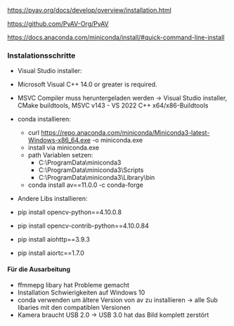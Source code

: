 https://pyav.org/docs/develop/overview/installation.html

https://github.com/PyAV-Org/PyAV

https://docs.anaconda.com/miniconda/install/#quick-command-line-install

### Instalationsschritte

- Visual Studio installer:
- Microsoft Visual C++ 14.0 or greater is required.
- MSVC Compiler muss heruntergeladen werden -> Visual Studio installer, CMake buildtools, MSVC v143 - VS 2022 C++ x64/x86-Buildtools

- conda installieren:

  - curl https://repo.anaconda.com/miniconda/Miniconda3-latest-Windows-x86_64.exe -o miniconda.exe
  - install via miniconda.exe
  - path Variablen setzen:
    - C:\ProgramData\miniconda3
    - C:\ProgramData\miniconda3\Scripts
    - C:\ProgramData\miniconda3\Library\bin
  - conda install av==11.0.0 -c conda-forge

- Andere Libs installieren:
- pip install opencv-python==4.10.0.8
- pip install opencv-contrib-python==4.10.0.84
- pip install aiohttp==3.9.3
- pip install aiortc==1.7.0

#### Für die Ausarbeitung

- ffmmepg libary hat Probleme gemacht
- Installation Schwierigkeiten auf Windows 10
- conda verwenden um ältere Version von av zu installieren -> alle Sub libaries mit den compatiblen Versionen
- Kamera braucht USB 2.0 -> USB 3.0 hat das Bild komplett zerstört
